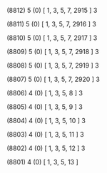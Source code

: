 (8812) 5 (0) [ 1, 3, 5, 7, 2915 ] 3 


(8811) 5 (0) [ 1, 3, 5, 7, 2916 ] 3 


(8810) 5 (0) [ 1, 3, 5, 7, 2917 ] 3 


(8809) 5 (0) [ 1, 3, 5, 7, 2918 ] 3 


(8808) 5 (0) [ 1, 3, 5, 7, 2919 ] 3 


(8807) 5 (0) [ 1, 3, 5, 7, 2920 ] 3 


(8806) 4 (0) [ 1, 3, 5, 8 ] 3 


(8805) 4 (0) [ 1, 3, 5, 9 ] 3 


(8804) 4 (0) [ 1, 3, 5, 10 ] 3 


(8803) 4 (0) [ 1, 3, 5, 11 ] 3 


(8802) 4 (0) [ 1, 3, 5, 12 ] 3 


(8801) 4 (0) [ 1, 3, 5, 13 ]  

